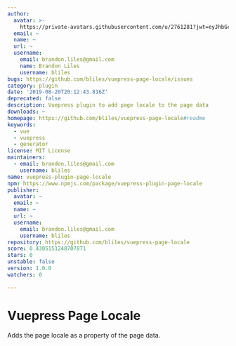```yaml
---
author:
  avatar: >-
    https://private-avatars.githubusercontent.com/u/2761281?jwt=eyJhbGciOiJIUzI1NiIsInR5cCI6IkpXVCJ9.eyJpc3MiOiJnaXRodWIuY29tIiwiYXVkIjoicmF3LmdpdGh1YnVzZXJjb250ZW50LmNvbSIsImtleSI6ImtleTEiLCJleHAiOjE3MzQ2NzQxMDAsIm5iZiI6MTczNDY3MjkwMCwicGF0aCI6Ii91LzI3NjEyODEifQ._v0LptqaTA4ZmdeCoTwE0VY5f6eR9PptHOQa1qk-gIM&v=4
  email: ~
  name: ~
  url: ~
  username:
    email: brandon.liles@gmail.com
    name: Brandon Liles
    username: bliles
bugs: https://github.com/bliles/vuepress-page-locale/issues
category: plugin
date: '2019-08-20T20:12:43.816Z'
deprecated: false
description: Vuepress plugin to add page locale to the page data
downloads: ~
homepage: https://github.com/bliles/vuepress-page-locale#readme
keywords:
  - vue
  - vuepress
  - generator
license: MIT License
maintainers:
  - email: brandon.liles@gmail.com
    username: bliles
name: vuepress-plugin-page-locale
npm: https://www.npmjs.com/package/vuepress-plugin-page-locale
publisher:
  avatar: ~
  email: ~
  name: ~
  url: ~
  username:
    email: brandon.liles@gmail.com
    username: bliles
repository: https://github.com/bliles/vuepress-page-locale
score: 0.4305151248707871
stars: 0
unstable: false
version: 1.0.0
watchers: 0

---
```


# Vuepress Page Locale

Adds the page locale as a property of the page data.
